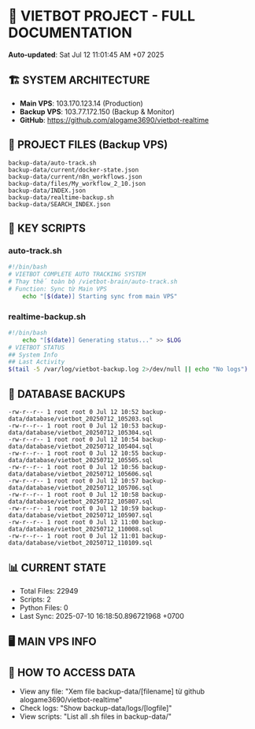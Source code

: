 # 🤖 VIETBOT PROJECT - FULL DOCUMENTATION
**Auto-updated**: Sat Jul 12 11:01:45 AM +07 2025

## 🏗️ SYSTEM ARCHITECTURE
- **Main VPS**: 103.170.123.14 (Production)
- **Backup VPS**: 103.77.172.150 (Backup & Monitor)
- **GitHub**: https://github.com/alogame3690/vietbot-realtime

## 📁 PROJECT FILES (Backup VPS)
```
backup-data/auto-track.sh
backup-data/current/docker-state.json
backup-data/current/n8n_workflows.json
backup-data/files/My_workflow_2_10.json
backup-data/INDEX.json
backup-data/realtime-backup.sh
backup-data/SEARCH_INDEX.json
```

## 🔧 KEY SCRIPTS
### auto-track.sh
```bash
#!/bin/bash
# VIETBOT COMPLETE AUTO TRACKING SYSTEM
# Thay thế toàn bộ /vietbot-brain/auto-track.sh
# Function: Sync từ Main VPS
    echo "[$(date)] Starting sync from main VPS"
```
### realtime-backup.sh
```bash
#!/bin/bash
    echo "[$(date)] Generating status..." >> $LOG
# VIETBOT STATUS
## System Info
## Last Activity
$(tail -5 /var/log/vietbot-backup.log 2>/dev/null || echo "No logs")
```

## 💾 DATABASE BACKUPS
```
-rw-r--r-- 1 root root 0 Jul 12 10:52 backup-data/database/vietbot_20250712_105203.sql
-rw-r--r-- 1 root root 0 Jul 12 10:53 backup-data/database/vietbot_20250712_105304.sql
-rw-r--r-- 1 root root 0 Jul 12 10:54 backup-data/database/vietbot_20250712_105404.sql
-rw-r--r-- 1 root root 0 Jul 12 10:55 backup-data/database/vietbot_20250712_105505.sql
-rw-r--r-- 1 root root 0 Jul 12 10:56 backup-data/database/vietbot_20250712_105606.sql
-rw-r--r-- 1 root root 0 Jul 12 10:57 backup-data/database/vietbot_20250712_105706.sql
-rw-r--r-- 1 root root 0 Jul 12 10:58 backup-data/database/vietbot_20250712_105807.sql
-rw-r--r-- 1 root root 0 Jul 12 10:59 backup-data/database/vietbot_20250712_105907.sql
-rw-r--r-- 1 root root 0 Jul 12 11:00 backup-data/database/vietbot_20250712_110008.sql
-rw-r--r-- 1 root root 0 Jul 12 11:01 backup-data/database/vietbot_20250712_110109.sql
```

## 📊 CURRENT STATE
- Total Files: 22949
- Scripts: 2
- Python Files: 0
- Last Sync: 2025-07-10 16:18:50.896721968 +0700

## 🖥️ MAIN VPS INFO


## 🚨 HOW TO ACCESS DATA
- View any file: "Xem file backup-data/[filename] từ github alogame3690/vietbot-realtime"
- Check logs: "Show backup-data/logs/[logfile]"
- View scripts: "List all .sh files in backup-data/"
